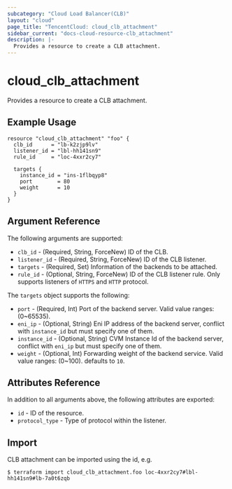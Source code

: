 ```yaml
---
subcategory: "Cloud Load Balancer(CLB)"
layout: "cloud"
page_title: "TencentCloud: cloud_clb_attachment"
sidebar_current: "docs-cloud-resource-clb_attachment"
description: |-
  Provides a resource to create a CLB attachment.
---
```


# cloud_clb_attachment

Provides a resource to create a CLB attachment.

## Example Usage

```hcl
resource "cloud_clb_attachment" "foo" {
  clb_id      = "lb-k2zjp9lv"
  listener_id = "lbl-hh141sn9"
  rule_id     = "loc-4xxr2cy7"

  targets {
    instance_id = "ins-1flbqyp8"
    port        = 80
    weight      = 10
  }
}
```

## Argument Reference

The following arguments are supported:

* `clb_id` - (Required, String, ForceNew) ID of the CLB.
* `listener_id` - (Required, String, ForceNew) ID of the CLB listener.
* `targets` - (Required, Set) Information of the backends to be attached.
* `rule_id` - (Optional, String, ForceNew) ID of the CLB listener rule. Only supports listeners of `HTTPS` and `HTTP` protocol.

The `targets` object supports the following:

* `port` - (Required, Int) Port of the backend server. Valid value ranges: (0~65535).
* `eni_ip` - (Optional, String) Eni IP address of the backend server, conflict with `instance_id` but must specify one of them.
* `instance_id` - (Optional, String) CVM Instance Id of the backend server, conflict with `eni_ip` but must specify one of them.
* `weight` - (Optional, Int) Forwarding weight of the backend service. Valid value ranges: (0~100). defaults to `10`.

## Attributes Reference

In addition to all arguments above, the following attributes are exported:

* `id` - ID of the resource.
* `protocol_type` - Type of protocol within the listener.


## Import

CLB attachment can be imported using the id, e.g.

```
$ terraform import cloud_clb_attachment.foo loc-4xxr2cy7#lbl-hh141sn9#lb-7a0t6zqb
```

